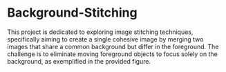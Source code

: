 # Background-Stitching
This project is dedicated to exploring image stitching techniques, specifically aiming to create a single cohesive image by merging two images that share a common background but differ in the foreground. The challenge is to eliminate moving foreground objects to focus solely on the background, as exemplified in the provided figure.
